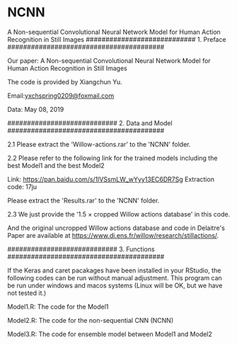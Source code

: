 # NCNN
A Non-sequential Convolutional Neural Network Model for Human Action Recognition in Still Images
############################ 1. Preface ########################################

Our paper: A Non-sequential Convolutional Neural Network Model for Human Action Recognition in Still Images

The code is provided by Xiangchun Yu.

Email:yxchspring0209@foxmail.com

Data: May 08, 2019

############################ 2. Data and Model ########################################

2.1 Please extract the 'Willow-actions.rar' to the 'NCNN' folder.

2.2 Please refer to the following link for the trained models including the best Model1 and the best Model2

Link: https://pan.baidu.com/s/1lVSsmLW_wYyy13EC6DR7Sg Extraction code: 17ju

Please extract the 'Results.rar' to the 'NCNN' folder.

2.3 We just provide the '1.5 × cropped Willow actions database' in this code.

And the original uncropped Willow actions database and code in Delaitre's Paper  are available at https://www.di.ens.fr/willow/research/stillactions/.

############################ 3. Functions ########################################

If the Keras and caret pacakages have been installed in your RStudio, the following codes can be run without manual adjustment. This program can be run under windows and macos systems (Linux will be OK, but we have not tested it.)

Model1.R: The code for the Model1

Model2.R: The code for the non-sequential CNN (NCNN)

Model3.R: The code for ensemble model between Model1 and Model2
